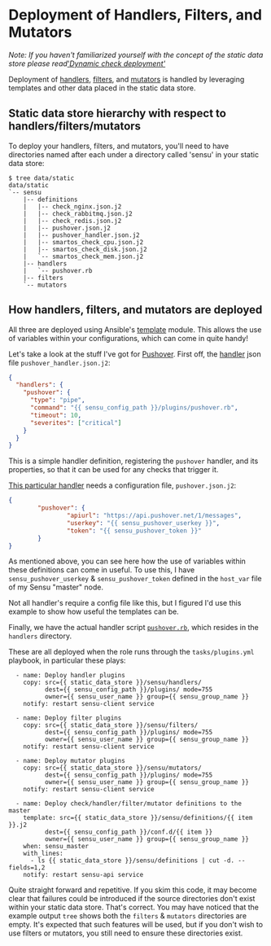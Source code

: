 # Deployment of Handlers, Filters, and Mutators
_Note:_ _If you haven't familiarized yourself with the concept of the static data store please read_['_Dynamic check deployment'_](dynamic_checks.md)

Deployment of [handlers](https://sensuapp.org/docs/0.18/handlers), [filters](https://sensuapp.org/docs/0.18/filters), and [mutators](https://sensuapp.org/docs/0.18/mutators) is handled by leveraging templates and other data placed in the static data store.

## Static data store hierarchy with respect to handlers/filters/mutators
To deploy your handlers, filters, and mutators, you'll need to have directories named after each under a directory called 'sensu' in your static data store:
```
$ tree data/static
data/static
`-- sensu
    |-- definitions
    |   |-- check_nginx.json.j2
    |   |-- check_rabbitmq.json.j2
    |   |-- check_redis.json.j2
    |   |-- pushover.json.j2
    |   |-- pushover_handler.json.j2
    |   |-- smartos_check_cpu.json.j2
    |   |-- smartos_check_disk.json.j2
    |   `-- smartos_check_mem.json.j2
    |-- handlers
    |   `-- pushover.rb
	|-- filters
    `-- mutators
```

## How handlers, filters, and mutators are deployed
All three are deployed using Ansible's [template]() module. This allows the use of variables within your configurations, which can come in quite handy!

Let's take a look at the stuff I've got for [Pushover](https://pushover.net/).
First off, the [handler](https://sensuapp.org/docs/0.18/getting-started-with-handlers) json file `pushover_handler.json.j2`:
``` json
{
  "handlers": {
    "pushover": {
      "type": "pipe",
      "command": "{{ sensu_config_path }}/plugins/pushover.rb",
      "timeout": 10,
      "severites": ["critical"]
    }
  }
}
```
This is a simple handler definition, registering the `pushover` handler, and its properties, so that it can be used for any checks that trigger it.

[This particular handler](https://github.com/sensu/sensu-community-plugins/blob/master/handlers/notification/pushover.rb) needs a configuration file, `pushover.json.j2`:
``` json
{
        "pushover": {
                "apiurl": "https://api.pushover.net/1/messages",
                "userkey": "{{ sensu_pushover_userkey }}",
                "token": "{{ sensu_pushover_token }}"
        }
}

```
As mentioned above, you can see here how the use of variables within these definitions can come in useful.
To use this, I have `sensu_pushover_userkey` & `sensu_pushover_token` defined in the `host_var` file of my Sensu "master" node.

Not all handler's require a config file like this, but I figured I'd use this example to show how useful the templates can be.

Finally, we have the actual handler script [`pushover.rb`](https://github.com/sensu/sensu-community-plugins/blob/master/handlers/notification/pushover.rb), which resides in the `handlers` directory.  


These are all deployed when the role runs through the `tasks/plugins.yml` playbook, in particular these plays:
```
  - name: Deploy handler plugins
    copy: src={{ static_data_store }}/sensu/handlers/
          dest={{ sensu_config_path }}/plugins/ mode=755
          owner={{ sensu_user_name }} group={{ sensu_group_name }}
    notify: restart sensu-client service

  - name: Deploy filter plugins
    copy: src={{ static_data_store }}/sensu/filters/
          dest={{ sensu_config_path }}/plugins/ mode=755
          owner={{ sensu_user_name }} group={{ sensu_group_name }}
    notify: restart sensu-client service

  - name: Deploy mutator plugins
    copy: src={{ static_data_store }}/sensu/mutators/
          dest={{ sensu_config_path }}/plugins/ mode=755
          owner={{ sensu_user_name }} group={{ sensu_group_name }}
    notify: restart sensu-client service

  - name: Deploy check/handler/filter/mutator definitions to the master
    template: src={{ static_data_store }}/sensu/definitions/{{ item }}.j2
          dest={{ sensu_config_path }}/conf.d/{{ item }}
          owner={{ sensu_user_name }} group={{ sensu_group_name }}
    when: sensu_master
    with_lines:
      - ls {{ static_data_store }}/sensu/definitions | cut -d. --fields=1,2
    notify: restart sensu-api service

```
Quite straight forward and repetitive. If you skim this code, it may become clear that failures could be introduced if the source directories don't exist within your static data store. That's correct. You may have noticed that the example output `tree` shows both the `filters` & `mutators` directories are empty. It's expected that such features will be used, but if you don't wish to use filters or mutators, you still need to ensure these directories exist.
